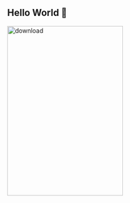## Hello World 👋
<img width="266" height="389" alt="download" src="https://github.com/user-attachments/assets/3d3c21a2-a31f-4abd-8552-e5d4b4f9ce0b" />




<!--
**CarlosDutra740/CarlosDutra740** is a ✨ _special_ ✨ repository because its `README.md` (this file) appears on your GitHub profile.

Here are some ideas to get you started:

- 🔭 I’m currently working on ...
- 🌱 I’m currently learning ...
- 👯 I’m looking to collaborate on ...<img width="266" height="389" alt="download" src="https://github.com/user-attachments/assets/de40509a-aa0e-4ea2-9efd-1995bf28a724" />

- 🤔 I’m looking for help with ...
- 💬 Ask me about ...
- 📫 How to reach me: ...
- 😄 Pronouns: ...
- ⚡ Fun fact: ...
-->
